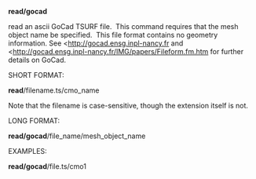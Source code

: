  **read/gocad**

  read an ascii GoCad TSURF file.  This command requires that the mesh
  object name be specified.  This file format contains no geometry
  information. See <http://gocad.ensg.inpl-nancy.fr and
  <http://gocad.ensg.inpl-nancy.fr/IMG/papers/Fileform.fm.htm for
  further details on GoCad.


 SHORT FORMAT:

  **read**/filename.ts/cmo\_name

  

  
   Note that the filename is case-sensitive, though the extension
  itself is not.

 LONG FORMAT:

  **read/gocad**/file\_name/mesh\_object\_name

 EXAMPLES:

  **read/gocad**/file.ts/cmo1


